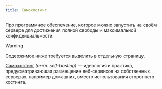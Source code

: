 ```yaml
---
title: Самохостинг
---
```


Про программное обеспечение, которое можно запустить на своём сервере для
достижения полной свободы и максимальной конфиденциальности.

<!--more-->

> [!warning]
> Содержимое ниже требуется выделить в отдельную страницу.

[Самохостинг] _(англ. self-hosting)_ — идеология и практика, предусматривающая
размещение веб-сервисов на собственных серверах, например домашних, вместо
использования стороннего хостинга.

[Самохостинг]: https://ru.wikipedia.org/wiki/Самохостинг
